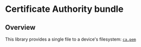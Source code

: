 # Certificate Authority bundle

## Overview

This library provides a single file to a device's filesystem: [`ca.pem`](fs/ca.pem)
